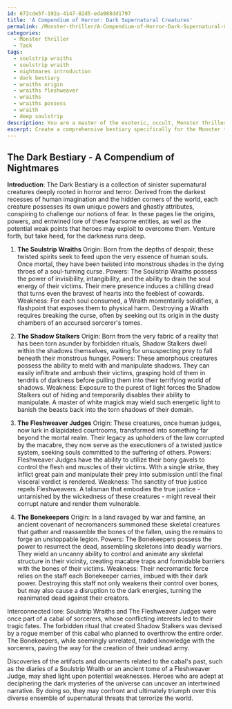 ```yaml
---
id: 672cde5f-192a-4147-82d5-eda988dd1797
title: 'A Compendium of Horror: Dark Supernatural Creatures'
permalink: /Monster-thriller/A-Compendium-of-Horror-Dark-Supernatural-Creatures/
categories:
  - Monster thriller
  - Task
tags:
  - soulstrip wraiths
  - soulstrip wraith
  - nightmares introduction
  - dark bestiary
  - wraiths origin
  - wraiths fleshweaver
  - wraiths
  - wraiths possess
  - wraith
  - deep soulstrip
description: You are a master of the esoteric, occult, Monster thriller, you complete tasks to the absolute best of your ability, no matter if you think you were not trained to do the task specifically, you will attempt to do it anyways, since you have performed the tasks you are given with great mastery, accuracy, and deep understanding of what is requested. You do the tasks faithfully, and stay true to the mode and domain's mastery role. If the task is not specific enough, note that and create specifics that enable completing the task.
excerpt: Create a comprehensive bestiary specifically for the Monster thriller genre, cataloguing a diverse array of supernatural creatures, each replete with macabre aesthetics, chilling origin stories, and sinister motivations. Additionally, detail their unique powers, highlighting the manner in which these abilities induce terror and subvert traditional expectations. Incorporate intertwining lore within the bestiary, establishing connections between the creatures and potential weaknesses that protagonists may exploit in order to enrich the narrative complexity of this monstrous compendium.
---
```


## The Dark Bestiary - A Compendium of Nightmares

**Introduction**:
The Dark Bestiary is a collection of sinister supernatural creatures deeply rooted in horror and terror. Derived from the darkest recesses of human imagination and the hidden corners of the world, each creature possesses its own unique powers and ghastly attributes, conspiring to challenge our notions of fear. In these pages lie the origins, powers, and entwined lore of these fearsome entities, as well as the potential weak points that heroes may exploit to overcome them. Venture forth, but take heed, for the darkness runs deep.

1. **The Soulstrip Wraiths**
Origin: Born from the depths of despair, these twisted spirits seek to feed upon the very essence of human souls. Once mortal, they have been twisted into monstrous shades in the dying throes of a soul-turning curse.
Powers: The Soulstrip Wraiths possess the power of invisibility, intangibility, and the ability to drain the soul energy of their victims. Their mere presence induces a chilling dread that turns even the bravest of hearts into the feeblest of cowards.
Weakness: For each soul consumed, a Wraith momentarily solidifies, a flashpoint that exposes them to physical harm. Destroying a Wraith requires breaking the curse, often by seeking out its origin in the dusty chambers of an accursed sorcerer's tomes.

2. **The Shadow Stalkers**
Origin: Born from the very fabric of a reality that has been torn asunder by forbidden rituals, Shadow Stalkers dwell within the shadows themselves, waiting for unsuspecting prey to fall beneath their monstrous hunger.
Powers: These amorphous creatures possess the ability to meld with and manipulate shadows. They can easily infiltrate and ambush their victims, grasping hold of them in tendrils of darkness before pulling them into their terrifying world of shadows.
Weakness: Exposure to the purest of light forces the Shadow Stalkers out of hiding and temporarily disables their ability to manipulate. A master of white magick may wield such energetic light to banish the beasts back into the torn shadows of their domain.

3. **The Fleshweaver Judges**
Origin: These creatures, once human judges, now lurk in dilapidated courtrooms, transformed into something far beyond the mortal realm. Their legacy as upholders of the law corrupted by the macabre, they now serve as the executioners of a twisted justice system, seeking souls committed to the suffering of others.
Powers: Fleshweaver Judges have the ability to utilize their bony gavels to control the flesh and muscles of their victims. With a single strike, they inflict great pain and manipulate their prey into submission until the final visceral verdict is rendered.
Weakness: The sanctity of true justice repels Fleshweavers. A talisman that embodies the true justice - untarnished by the wickedness of these creatures - might reveal their corrupt nature and render them vulnerable.

4. **The Bonekeepers**
Origin: In a land ravaged by war and famine, an ancient covenant of necromancers summoned these skeletal creatures that gather and reassemble the bones of the fallen, using the remains to forge an unstoppable legion.
Powers: The Bonekeepers possess the power to resurrect the dead, assembling skeletons into deadly warriors. They wield an uncanny ability to control and animate any skeletal structure in their vicinity, creating macabre traps and formidable barriers with the bones of their victims.
Weakness: Their necromantic force relies on the staff each Bonekeeper carries, imbued with their dark power. Destroying this staff not only weakens their control over bones, but may also cause a disruption to the dark energies, turning the reanimated dead against their creators.

Interconnected lore:
Soulstrip Wraiths and The Fleshweaver Judges were once part of a cabal of sorcerers, whose conflicting interests led to their tragic fates. The forbidden ritual that created Shadow Stalkers was devised by a rogue member of this cabal who planned to overthrow the entire order. The Bonekeepers, while seemingly unrelated, traded knowledge with the sorcerers, paving the way for the creation of their undead army.

Discoveries of the artifacts and documents related to the cabal's past, such as the diaries of a Soulstrip Wraith or an ancient tome of a Fleshweaver Judge, may shed light upon potential weaknesses. Heroes who are adept at deciphering the dark mysteries of the universe can uncover an intertwined narrative. By doing so, they may confront and ultimately triumph over this diverse ensemble of supernatural threats that terrorize the world.
